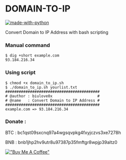 # DOMAIN-TO-IP
[![made-with-python](https://img.shields.io/badge/-Made%20with%20Bash-1f425f.svg)](https://www.gnu.org/software/bash/)


Convert Domain to IP Address with bash scripting

### Manual command
```
$ dig +short example.com
93.184.216.34
```

### Using script
```
$ chmod +x domain_to_ip.sh
$ ./domain_to_ip.sh yourlist.txt
##########################################
# @author : biulove0x                    #
# @name   : Convert Domain to IP Address #
##########################################
example.com => 93.184.216.34
```

### Donate :
BTC : bc1qst09sxcnq97a4wgsqvpkg4fxyjczvs3xe7278h

BNB : bnb1jhp2hv9utr8u97387p35fmftgr8wpjp39altz0

[!["Buy Me A Coffee"](https://www.buymeacoffee.com/assets/img/custom_images/orange_img.png)](https://www.buymeacoffee.com/biulove0x)

